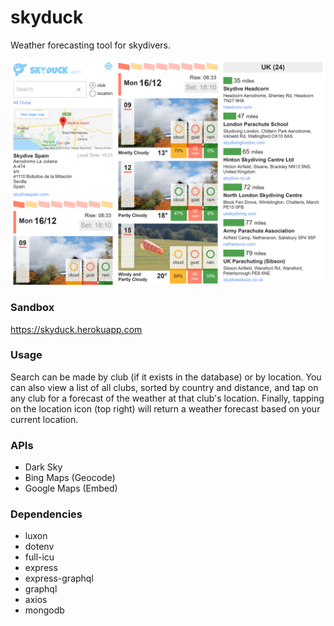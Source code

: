 # skyduck
Weather forecasting tool for skydivers.

![alt text](https://github.com/zooduck/screenshots/blob/master/skyduck/v0.0.1-alpha/skyduck-v0.0.1-alpha.png)

### Sandbox
https://skyduck.herokuapp.com

### Usage
Search can be made by club (if it exists in the database) or by location. You can also view a list of all clubs, sorted by country and distance, and tap on any club for a forecast of the weather at that club's location. Finally, tapping on the location icon (top right) will return a weather forecast based on your current location.

### APIs
- Dark Sky
- Bing Maps (Geocode)
- Google Maps (Embed)

### Dependencies
- luxon
- dotenv
- full-icu
- express
- express-graphql
- graphql
- axios
- mongodb
